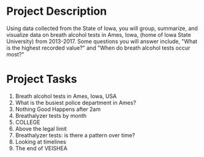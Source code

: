 # Project Description
  Using data collected from the State of Iowa, you will group, summarize,
  and visualize data on breath alcohol tests in Ames, Iowa, (home of Iowa State University) from 2013-2017.
  Some questions you will answer include, "What is the highest recorded value?" and "When do breath alcohol tests occur most?"
  
 # Project Tasks
  1. Breath alcohol tests in Ames, Iowa, USA
  2. What is the busiest police department in Ames?
  3. Nothing Good Happens after 2am
  4. Breathalyzer tests by month
  5. COLLEGE
  6. Above the legal limit
  7. Breathalyzer tests: is there a pattern over time?
  8. Looking at timelines
  9. The end of VEISHEA
